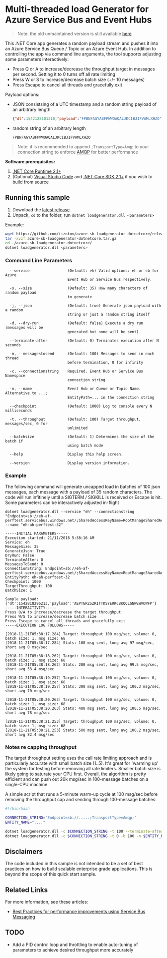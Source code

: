 # Multi-threaded load Generator for Azure Service Bus and Event Hubs
> Note: the old unmaintained version is still available [here](https://github.com/iizotov/azure-sb-loadgenerator)

This .NET Core app generates a random payload stream and pushes it into an Azure Service Bus Queue / Topic or an Azure Event Hub. In addition to controlling the app via command line arguments, the tool supports adjusting some parameters interactively:

* Press Q or A to increase/decrease the throughput target in messages per second. Setting it to 0 turns off all rate limiting 
* Press W or S to increase/decrease batch size (+/- 10 messages)
* Press Escape to cancel all threads and gracefully exit

Payload options: 
* JSON consistsing of a UTC timestamp and a random string payload of an arbitrary length
    ```json
    {"dt":1542128101310,"payload":"FPBNFAGYABFPWWOAQALJKCIBJIFVAMLXHZO"}
    ```
* random string of an arbitrary length
    ```
    FPBNFAGYABFPWWOAQALJKCIBJIFVAMLXHZO
    ```
> Note: it is recommended to append `;TransportType=Amqp` to your connection string to enforce [AMQP](https://docs.microsoft.com/en-us/azure/service-bus-messaging/service-bus-amqp-dotnet) for better performance

**Software prerequisites:**
1. [.NET Core Runtime 2.1+](https://www.microsoft.com/net/download)
2. (Optional) [Visual Studio Code](https://code.visualstudio.com/) and [.NET Core SDK 2.1+](https://www.microsoft.com/net/download) if you wish to build from source

## Running this sample
1. Download the [latest release](https://github.com/iizotov/azure-sb-loadgenerator-dotnetcore/releases/latest).
2. Unpack, `cd` to the folder, run `dotnet loadgenerator.dll <parameters>`

Example:
```bash
wget https://github.com/iizotov/azure-sb-loadgenerator-dotnetcore/releases/download/2.0.1/azure-sb-loadgenerator-dotnetcore.tar.gz
tar -xvzf azure-sb-loadgenerator-dotnetcore.tar.gz
cd ./azure-sb-loadgenerator-dotnetcore/
dotnet loadgenerator.dll <parameters>
```
   
### Command Line Parameters
```
  --service                 (Default: eh) Valid options: eh or sb for Azure
                            Event Hub or Service Bus respectively.

  -s, --size                (Default: 35) How many characters of random payload
                            to generate

  -j, --json                (Default: true) Generate json payload with a random 
                            string or just a random string itself

  -d, --dry-run             (Default: false) Execute a dry run (messages will be
                            generated but none will be sent)

  --terminate-after         (Default: 0) Terminates execution after N seconds

  -m, --messagestosend      (Default: 100) Messages to send in each thread 
                            before termination, 0 for infinity

  -c, --connectionstring    Required. Event Hub or Service Bus Namespace 
                            connection string

  -n, --name                Event Hub or Queue or Topic Name. Alternative to ...;
                            EntityPath=... in the connection string

  --checkpoint              (Default: 1000) Log to console every N milliseconds

  -t, --throughput          (Default: 100) Target throughput, messages/sec, 0 for 
                            unlimited

  --batchsize               (Default: 1) Determines the size of the batch if 
                            using batch mode

  --help                    Display this help screen.

  --version                 Display version information.
```

### Example
The following command will generate uncapped load in batches of 100 json messages, each message with a payload of 35 random characters. The code will run infitinely until a SIGTERM / SIGKILL is received or Escape is hit. Some parameters can be interactively adjusted in-flight

```
dotnet loadgenerator.dll --service "eh" --connectionstring "Endpoint=sb://eh-af-perftest.servicebus.windows.net/;SharedAccessKeyName=RootManageSharedAccessKey;SharedAccessKey=****;TransportType=Amqp;" --name "eh-ah-perftest-32"

-----INITIAL PARAMETERS-----
Execution started: 21/11/2018 5:38:16 AM
Service: eh
MessageSize: 35
GenerateJson: True
DryRun: False
TerminateAfter: 0
MessagesToSend: 0
ConnectionString: Endpoint=sb://eh-af-perftest.servicebus.windows.net/;SharedAccessKeyName=RootManageSharedAccessKey;SharedAccessKey=***;TransportType=Amqp;
EntityPath: eh-ah-perftest-32
Checkpoint: 1000
TargetThroughput: 100
BatchSize: 1

Sample payload: {'dt':1542818296213,'payload':'AEPTGRZSZRITTKSYERKCBKQQLGNWEWVOWFP'}
-----INTERACTIVITY-----
Press Q/A to increase/decrease the target throughput
Press W/S to increase/decrease batch size
Press Escape to cancel all threads and gracefully exit
-----EXECUTION LOG FOLLOWS-----

[2018-11-21T05:38:17.284] Target: throughput 100 msg/sec, volume: 0, batch size: 1, msg size: 68
[2018-11-21T05:38:17.284] Stats: 100 msg sent, long avg 97 msg/sec, short avg 0 msg/sec

[2018-11-21T05:38:18.262] Target: throughput 100 msg/sec, volume: 0, batch size: 1, msg size: 68
[2018-11-21T05:38:18.262] Stats: 200 msg sent, long avg 99.5 msg/sec, short avg 53.4 msg/sec

[2018-11-21T05:38:19.257] Target: throughput 100 msg/sec, volume: 0, batch size: 1, msg size: 68
[2018-11-21T05:38:19.257] Stats: 300 msg sent, long avg 100.3 msg/sec, short avg 70 msg/sec

[2018-11-21T05:38:20.263] Target: throughput 100 msg/sec, volume: 0, batch size: 1, msg size: 68
[2018-11-21T05:38:20.263] Stats: 400 msg sent, long avg 100.5 msg/sec, short avg 78 msg/sec

[2018-11-21T05:38:21.253] Target: throughput 100 msg/sec, volume: 0, batch size: 1, msg size: 68
[2018-11-21T05:38:21.253] Stats: 500 msg sent, long avg 100.2 msg/sec, short avg 82.4 msg/sec
``` 
### Notes re capping throughput
The target throughput setting uses the call rate limiting approach and is particularly accurate with small batch size (1..5). It's great for 'warming up' the system for testing before removing all rate limiters. Smaller batch size is likely going to saturate your CPU first. Overall, the algorithm is pretty efficient and can push out 20k msg/sec in 100-message batches on a single-CPU machine.

A simple script that runs a 5-minute warm-up cycle at 100 msg/sec before removing the throughput cap and sending through 100-message batches:

```bash
#!/bin/bash

CONNECTION_STRING="Endpoint=sb://.....;TransportType=Amqp;"
ENTITY_NAME="...."

dotnet loadgenerator.dll -c $CONNECTION_STRING -t 100 --terminate-after 300 -b 1 -n $ENTITY_NAME
dotnet loadgenerator.dll -c $CONNECTION_STRING -t 0 -b 100 -n $ENTITY_NAME

```

## Disclaimers
The code included in this sample is not intended to be a set of best practices on how to build scalable enterprise grade applications. This is beyond the scope of this quick start sample.

## Related Links
For more information, see these articles:
- [Best Practices for performance improvements using Service Bus Messaging](https://docs.microsoft.com/en-us/azure/service-bus-messaging/service-bus-performance-improvements)

## TODO
* Add a PID control loop and throttling to enable auto-tuning of parameters to achieve desired throughput more accurately